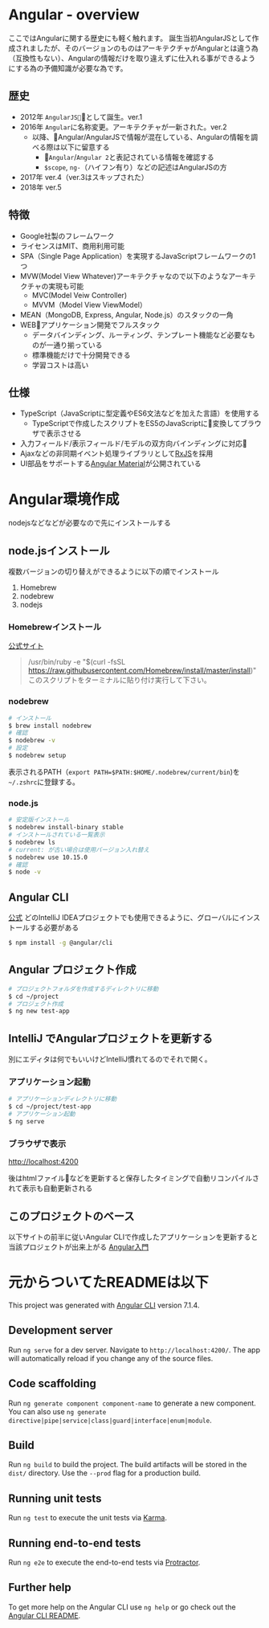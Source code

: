 # Angular - overview
ここではAngularに関する歴史にも軽く触れます。
誕生当初AngularJSとして作成されましたが、そのバージョンのものはアーキテクチャがAngularとは違う為（互換性もない）、Angularの情報だけを取り違えずに仕入れる事ができるようにする為の予備知識が必要な為です。

## 歴史
- 2012年 `AngularJS`として誕生。ver.1
- 2016年 `Angular`に名称変更。アーキテクチャが一新された。ver.2
  - 以降、Angular/AngularJSで情報が混在している、Angularの情報を調べる際は以下に留意する
    - `Angular`/`Angular 2`と表記されている情報を確認する
    - `$scope`, `ng-`（ハイフン有り）などの記述はAngularJSの方
- 2017年 ver.4（ver.3はスキップされた）
- 2018年 ver.5

## 特徴
- Google社製のフレームワーク
- ライセンスはMIT、商用利用可能
- SPA（Single Page Application）を実現するJavaScriptフレームワークの1つ
- MVW(Model View Whatever)アーキテクチャなので以下のようなアーキテクチャの実現も可能
  - MVC(Model Veiw Controller)
  - MVVM（Model View ViewModel）
- MEAN（MongoDB, Express, Angular, Node.js）のスタックの一角
- WEBアプリケーション開発でフルスタック
  - データバインディング、ルーティング、テンプレート機能など必要なものが一通り揃っている
  - 標準機能だけで十分開発できる
  - 学習コストは高い

## 仕様
- TypeScript（JavaScriptに型定義やES6文法などを加えた言語）を使用する
  - TypeScriptで作成したスクリプトをES5のJavaScriptに変換してブラウザで表示させる
- 入力フィールド/表示フィールド/モデルの双方向バインディングに対応
- Ajaxなどの非同期イベント処理ライブラリとして[RxJS](https://rxjs-dev.firebaseapp.com/)を採用
- UI部品をサポートする[Angular Material](https://material.angular.io/)が公開されている

# Angular環境作成

nodejsなどなどが必要なので先にインストールする
## node.jsインストール
複数バージョンの切り替えができるように以下の順でインストール
1. Homebrew
2. nodebrew
3. nodejs

### Homebrewインストール
[公式サイト](https://brew.sh/index_ja)
> /usr/bin/ruby -e "$(curl -fsSL https://raw.githubusercontent.com/Homebrew/install/master/install)"
> このスクリプトをターミナルに貼り付け実行して下さい。

### nodebrew
```sh
# インストール
$ brew install nodebrew
# 確認
$ nodebrew -v
# 設定
$ nodebrew setup
```
表示されるPATH（`export PATH=$PATH:$HOME/.nodebrew/current/bin`)を`~/.zshrc`に登録する。

### node.js
```sh
# 安定版インストール
$ nodebrew install-binary stable
# インストールされている一覧表示
$ nodebrew ls
# current: が古い場合は使用バージョン入れ替え
$ nodebrew use 10.15.0
# 確認
$ node -v
```

## Angular CLI
[公式](https://cli.angular.io/)
どのIntelliJ IDEAプロジェクトでも使用できるように、グローバルにインストールする必要がある
```sh
$ npm install -g @angular/cli
```

## Angular プロジェクト作成
```sh
# プロジェクトフォルダを作成するディレクトリに移動
$ cd ~/project
# プロジェクト作成
$ ng new test-app
```

## IntelliJ でAngularプロジェクトを更新する
別にエディタは何でもいいけどIntelliJ慣れてるのでそれで開く。
### アプリケーション起動
```sh
# アプリケーションディレクトリに移動
$ cd ~/project/test-app
# アプリケーション起動
$ ng serve
```

### ブラウザで表示
[http://localhost:4200](http://localhost:4200)

後はhtmlファイルなどを更新すると保存したタイミングで自動リコンパイルされて表示も自動更新される

## このプロジェクトのベース
以下サイトの前半に従いAngular CLIで作成したアプリケーションを更新すると当該プロジェクトが出来上がる
[Angular入門](http://www.tohoho-web.com/ex/angular.html)


# 元からついてたREADMEは以下

This project was generated with [Angular CLI](https://github.com/angular/angular-cli) version 7.1.4.

## Development server

Run `ng serve` for a dev server. Navigate to `http://localhost:4200/`. The app will automatically reload if you change any of the source files.

## Code scaffolding

Run `ng generate component component-name` to generate a new component. You can also use `ng generate directive|pipe|service|class|guard|interface|enum|module`.

## Build

Run `ng build` to build the project. The build artifacts will be stored in the `dist/` directory. Use the `--prod` flag for a production build.

## Running unit tests

Run `ng test` to execute the unit tests via [Karma](https://karma-runner.github.io).

## Running end-to-end tests

Run `ng e2e` to execute the end-to-end tests via [Protractor](http://www.protractortest.org/).

## Further help

To get more help on the Angular CLI use `ng help` or go check out the [Angular CLI README](https://github.com/angular/angular-cli/blob/master/README.md).
